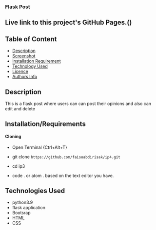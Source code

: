 ### Flask Post

## Live link to this project's GitHub Pages.()

## Table of Content


+ [Description](#description)
+ [Screenshot](#Screenshot)
+ [Installation Requirement](#Installation/Requirements)
+ [Technology Used](#Technologies-Used)
+ [Licence](#Licence)
+ [Authors Info](#contacts)

## Description
This is a flask post where users can can post their opinions and also can edit and delete

## Installation/Requirements

#### Cloning

* Open Terminal {Ctrl+Alt+T}

* git clone ```https://github.com/faisoabdirisak/ip4.git```

* cd ip3

* code . or atom . based on the text editor you have.


## Technologies Used

* python3.9
* flask application
* Bootsrap
* HTML
* CSS
